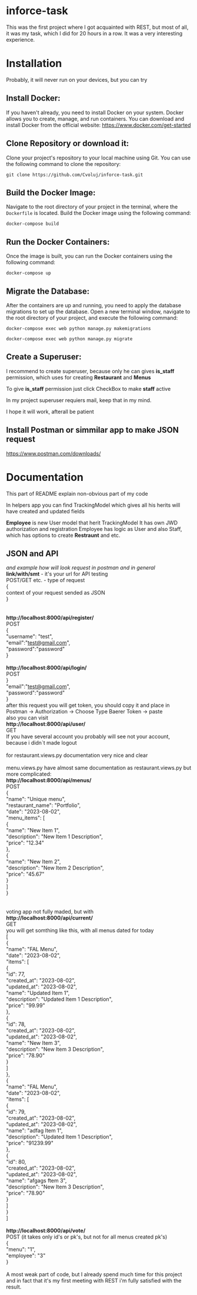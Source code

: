 # inforce-task
This was the first project where I got acquainted with REST, but most of all, it was my task, which I did for 20 hours in a row. It was a very interesting experience.
# Installation
Probably, it will never run on your devices, but you can try

## Install Docker:
If you haven't already, you need to install Docker on your system. Docker allows you to create, manage, and run containers. You can download and install Docker from the official website: 
https://www.docker.com/get-started

## Clone Repository or download it: 
Clone your project's repository to your local machine using Git. You can use the following command to clone the repository:
```
git clone https://github.com/Cvoluj/inforce-task.git
```

## Build the Docker Image:
Navigate to the root directory of your project in the terminal, where the `Dockerfile` is located. Build the Docker image using the following command:
```
docker-compose build
```

## Run the Docker Containers:
Once the image is built, you can run the Docker containers using the following command:
```
docker-compose up
```

## Migrate the Database:
After the containers are up and running, you need to apply the database migrations to set up the database. Open a new terminal window, navigate to the root directory of your project, and execute the following command:
```
docker-compose exec web python manage.py makemigrations
```
```
docker-compose exec web python manage.py migrate
```
## Create a Superuser:
I recommend to create superuser, because only he can gives **is_staff** permission, which uses for creating **Restaurant** and **Menus**

To give **is_staff** permission just click CheckBox to make **staff** active

In my project superuser requiers mail, keep that in my mind.

I hope it will work, afterall be patient

## Install Postman or simmilar app to make JSON request

https://www.postman.com/downloads/

# Documentation
This part of README explain non-obvious part of my code

In helpers app you can find TrackingModel which gives all his herits will have created and updated fields

**Employee** is new User model that herit TrackingModel
It has own JWD authorization and registration
Employee has logic as User and also Staff, which has options to create **Restraunt** and etc.

## JSON and API
_and example how will look request in postman and in general_
<br>
**link/with/smt** - it's your url for API testing<br>
POST/GET etc. - type of request<br>
{<br>
 context of your request sended as JSON<br>
}<br>
<br>
<br>
**http://localhost:8000/api/register/** <br>
POST<br>
{   <br>
    "username": "test",<br>
    "email":"test@gmail.com",<br>
    "password":"password"<br>
}<br>
<br>
**http://localhost:8000/api/login/**<br>
POST<br>
}<br>
    "email":"test@gmail.com",<br>
    "password":"password"<br>
}<br>
after this request you will get token, you should copy it and place in<br>
Postman -> Authorization -> Choose Type Baerer Token -> paste<br>
also you can visit<br>
**http://localhost:8000/api/user/** <br>
GET<br>
If you have several account you probably will see not your account, because i didn`t made logout<br>
<br>
for restaurant.views.py documentation very nice and clear<br>
<br>
menu.views.py have almost same documentation as restaurant.views.py but more complicated: <br>
**http://localhost:8000/api/menus/** <br>
POST<br>
{<br>
    "name": "Unique menu",<br>
    "restaurant_name": "Portfolio",<br>
    "date": "2023-08-02",<br>
    "menu_items": [<br>
        {<br>
            "name": "New Item 1",<br>
            "description": "New Item 1 Description",<br>
            "price": "12.34"<br>
        },<br>
        {<br>
            "name": "New Item 2",<br>
            "description": "New Item 2 Description",<br>
            "price": "45.67"<br>
        }<br>
    ]<br>
}<br>
<br>
<br>
voting app not fully maded, but with<br>
**http://localhost:8000/api/current/** <br>
GET<br>
you will get somthing like this, with all menus dated for today<br>
[<br>
    {<br>
        "name": "FAL Menu",<br>
        "date": "2023-08-02",<br>
        "items": [<br>
            {<br>
                "id": 77,<br>
                "created_at": "2023-08-02",<br>
                "updated_at": "2023-08-02",<br>
                "name": "Updated Item 1",<br>
                "description": "Updated Item 1 Description",<br>
                "price": "99.99"<br>
            },<br>
            {<br>
                "id": 78,<br>
                "created_at": "2023-08-02",<br>
                "updated_at": "2023-08-02",<br>
                "name": "New Item 3",<br>
                "description": "New Item 3 Description",<br>
                "price": "78.90"<br>
            }<br>
        ]<br>
    },<br>
    {<br>
        "name": "FAL Menu",<br>
        "date": "2023-08-02",<br>
        "items": [<br>
            {<br>
                "id": 79,<br>
                "created_at": "2023-08-02",<br>
                "updated_at": "2023-08-02",<br>
                "name": "adfag Item 1",<br>
                "description": "Updated Item 1 Description",<br>
                "price": "91239.99"<br>
            },<br>
            {<br>
                "id": 80,<br>
                "created_at": "2023-08-02",<br>
                "updated_at": "2023-08-02",<br>
                "name": "afgags ftem 3",<br>
                "description": "New Item 3 Description",<br>
                "price": "78.90"<br>
            }<br>
        ]<br>
    }<br>
]<br>
<br>
**http://localhost:8000/api/vote/** <br>
POST (it takes only id's or pk's, but not for all menus created pk's)<br>
{<br>
    "menu": "1",<br>
    "employee": "3"<br>
}<br>
<br>
A most weak part of code, but I already spend much time for this project and in fact that it's my first meeting with REST i'm fully satisfied with the result.



